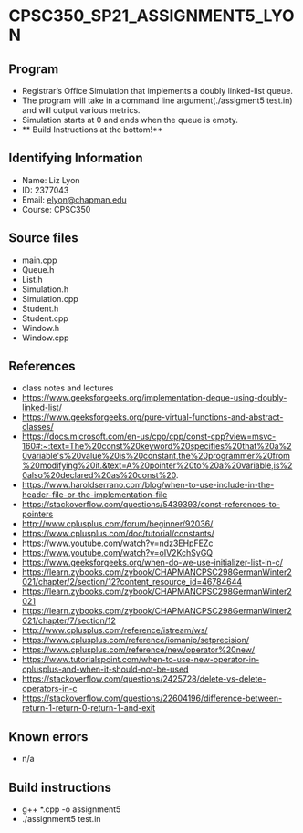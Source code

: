# CPSC350_SP21_ASSIGNMENT5_LYON
## Program
* Registrar’s Office Simulation that implements a doubly linked-list queue.
* The program will take in a command line argument(./assigment5 test.in) and will output various metrics.
* Simulation starts at 0 and ends when the queue is empty. 
* ** Build Instructions at the bottom!**

## Identifying Information
* Name: Liz Lyon
* ID: 2377043
* Email: elyon@chapman.edu
* Course: CPSC350

## Source files
* main.cpp
* Queue.h
* List.h
* Simulation.h
* Simulation.cpp
* Student.h
* Student.cpp
* Window.h
* Window.cpp

## References 
* class notes and lectures
* https://www.geeksforgeeks.org/implementation-deque-using-doubly-linked-list/
* https://www.geeksforgeeks.org/pure-virtual-functions-and-abstract-classes/
* https://docs.microsoft.com/en-us/cpp/cpp/const-cpp?view=msvc-160#:~:text=The%20const%20keyword%20specifies%20that%20a%20variable's%20value%20is%20constant,the%20programmer%20from%20modifying%20it.&text=A%20pointer%20to%20a%20variable,is%20also%20declared%20as%20const%20.
* https://www.haroldserrano.com/blog/when-to-use-include-in-the-header-file-or-the-implementation-file
* https://stackoverflow.com/questions/5439393/const-references-to-pointers
* http://www.cplusplus.com/forum/beginner/92036/
* https://www.cplusplus.com/doc/tutorial/constants/
* https://www.youtube.com/watch?v=ndz3EHpFEZc
* https://www.youtube.com/watch?v=oIV2KchSyGQ
* https://www.geeksforgeeks.org/when-do-we-use-initializer-list-in-c/
* https://learn.zybooks.com/zybook/CHAPMANCPSC298GermanWinter2021/chapter/2/section/12?content_resource_id=46784644
* https://learn.zybooks.com/zybook/CHAPMANCPSC298GermanWinter2021
* https://learn.zybooks.com/zybook/CHAPMANCPSC298GermanWinter2021/chapter/7/section/12
* http://www.cplusplus.com/reference/istream/ws/
* https://www.cplusplus.com/reference/iomanip/setprecision/
* https://www.cplusplus.com/reference/new/operator%20new/
* https://www.tutorialspoint.com/when-to-use-new-operator-in-cplusplus-and-when-it-should-not-be-used
* https://stackoverflow.com/questions/2425728/delete-vs-delete-operators-in-c
* https://stackoverflow.com/questions/22604196/difference-between-return-1-return-0-return-1-and-exit

## Known errors
* n/a

## Build instructions 
* g++ *.cpp -o assignment5
* ./assignment5 test.in
